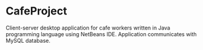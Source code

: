 # CafeProject
Client-server desktop application for cafe workers  written in Java programming language using NetBeans IDE. Application communicates with MySQL database.
